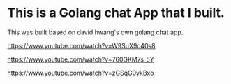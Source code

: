 # This is a Golang chat App that I built.
This was built based on david hwang's own golang chat app.

https://www.youtube.com/watch?v=W9SuX9c40s8

https://www.youtube.com/watch?v=760GKM7s_5Y

https://www.youtube.com/watch?v=zGSqG0vkBxo
